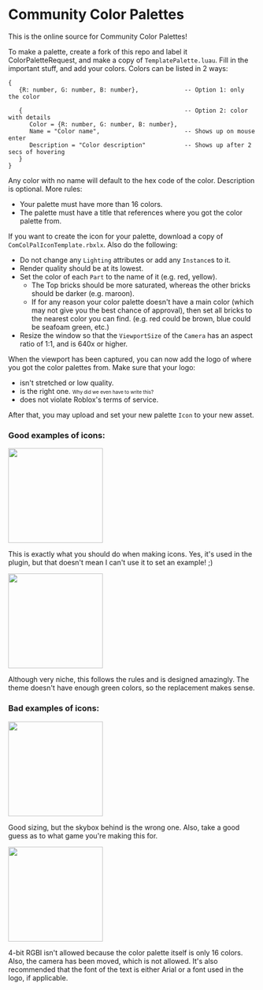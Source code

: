# Community Color Palettes
This is the online source for Community Color Palettes!

To make a palette, create a fork of this repo and label it ColorPaletteRequest, and make a copy of `TemplatePalette.luau`. Fill in the important stuff, and add your colors. Colors can be listed in 2 ways:
```luau
{
   {R: number, G: number, B: number},             -- Option 1: only the color

   {                                              -- Option 2: color with details
      Color = {R: number, G: number, B: number},
      Name = "Color name",                        -- Shows up on mouse enter
      Description = "Color description"           -- Shows up after 2 secs of hovering
   }  
}
```
Any color with no name will default to the hex code of the color. Description is optional. More rules:
* Your palette must have more than 16 colors.
* The palette must have a title that references where you got the color palette from.

If you want to create the icon for your palette, download a copy of `ComColPalIconTemplate.rbxlx`. Also do the following:
* Do not change any `Lighting` attributes or add any `Instance`s to it.
* Render quality should be at its lowest.
* Set the color of each `Part` to the name of it (e.g. red, yellow).
    * The Top bricks should be more saturated, whereas the other bricks should be darker (e.g. maroon).
    * If for any reason your color palette doesn't have a main color (which may not give you the best chance of approval), then set all bricks to the nearest color you can find. (e.g. red could be brown, blue could be seafoam green, etc.)
* Resize the window so that the `ViewportSize` of the `Camera` has an aspect ratio of 1:1, and is 640x or higher.

When the viewport has been captured, you can now add the logo of where you got the color palettes from. Make sure that your logo:
* isn't stretched or low quality.
* is the right one. <small><small>Why did we even have to write this?</small></small>
* does not violate Roblox's terms of service.

After that, you may upload and set your new palette `Icon` to your new asset.

### Good examples of icons:
<img width="192" src="https://github.com/user-attachments/assets/a034a9e8-2a86-401f-b6f8-e68bce9bb7de" />

This is exactly what you should do when making icons. Yes, it's used in the plugin, but that doesn't mean I can't use it to set an example! ;)

<img width="192" src="https://github.com/user-attachments/assets/ba1debe8-93f0-4552-be9c-24401967394a" />

Although very niche, this follows the rules and is designed amazingly. The theme doesn't have enough green colors, so the replacement makes sense.

### Bad examples of icons:
<img width="192" src="https://github.com/user-attachments/assets/b6abcc98-07a4-4aed-8806-4f94d656839b" />

Good sizing, but the skybox behind is the wrong one. Also, take a good guess as to what game you're making this for.

<img width="192" src="https://github.com/user-attachments/assets/25b9f32d-83dc-435c-9e0b-00491e4f9cb4" />

4-bit RGBI isn't allowed because the color palette itself is only 16 colors. Also, the camera has been moved, which is not allowed. It's also recommended that the font of the text is either Arial or a font used in the logo, if applicable.
